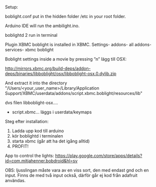 Setup:

boblight.conf put in the hidden folder /etc in your root folder.

Arduino IDE will run the ambilight.ino.

boblightd 2 run in terminal

Plugin XBMC boblight is installed in XBMC. Settings- addons- all addons- services- xbmc boblight

Boblight settings inside a movie  by pressing ”n”
lägg till OSX:

http://mirrors.xbmc.org/build-deps/addon-deps/binaries/libboblight/osx/libboblight-osx.0.dylib.zip

And extract it into the directory "/Users/<your_user_name>/Library/Application Support/XBMC/userdata/addons/script.xbmc.boblight/resources/lib"

dvs filen libboblight-osx….

- script.xbmc… läggs i userdata/keymaps

Steg efter installation:

1. Ladda upp kod till arduino
2. kör boblightd i terminalen
3. starta xbmc (går att ha det igång alltid) 
4. PROFIT!

App to control the lights:
https://play.google.com/store/apps/details?id=com.mitjahenner.bobdroid&hl=sv


OBS: ljusslingan måste vara av en viss sort, den med endast gnd och en input. Finns de med två input också, därför går ej kod från adafruit användas.
